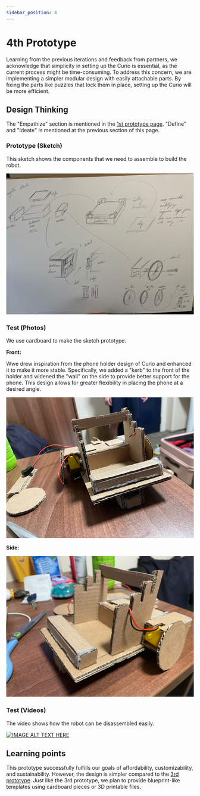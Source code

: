 ```yaml
---
sidebar_position: 4
---
```


# 4th Prototype


Learning from the previous iterations and feedback from partners, we acknowledge that simplicity in setting up the Curio is essential, as the current process might be time-consuming. To address this concern, we are implementing a simpler modular design with easily attachable parts. By fixing the parts like puzzles that lock them in place, setting up the Curio will be more efficient.


## Design Thinking

The "Empathize" section is mentioned in the [1st prototype page](/docs/prototypes/first-prototype/). "Define" and "Ideate" is mentioned at the previous section of this page. 

### Prototype (Sketch)

This sketch shows the components that we need to assemble to build the robot. 

![Sketch](/img/fourth-prototype/sketch.jpeg)


### Test (Photos)

We use cardboard to make the sketch prototype.

**Front:**

Wwe drew inspiration from the phone holder design of Curio and enhanced it to make it more stable. Specifically, we added a "kerb" to the front of the holder and widened the "wall" on the side to provide better support for the phone. This design allows for greater flexibility in placing the phone at a desired angle.

![Attachment](/img/fourth-prototype/front-prototype.jpeg)

**Side:**

![Side](/img/fourth-prototype/side-prototype.jpeg)

### Test (Videos)

The video shows how the robot can be disassembled easily.

[![IMAGE ALT TEXT HERE](https://img.youtube.com/vi/Xd-ktaxca3k/0.jpg)](https://www.youtube.com/watch?v=Xd-ktaxca3k)


## Learning points

This prototype successfully fulfills our goals of affordability, customizability, and sustainability. However, the design is simpler compared to the [3rd prototype](/docs/prototypes/third-prototype/). Just like the 3rd prototype, we plan to provide blueprint-like templates using cardboard pieces or 3D printable files.

